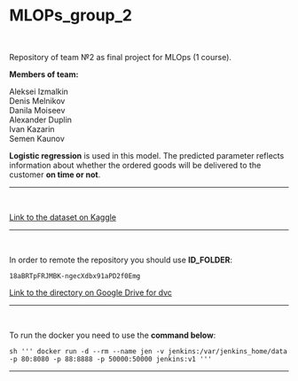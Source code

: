 # MLOPs_group_2

<br />

Repository of team №2 as final project for MLOps (1 course).

**Members of team:**

Aleksei Izmalkin
<br />
Denis Melnikov
<br />
Danila Moiseev
<br />
Alexander Duplin
<br />
Ivan Kazarin
<br />
Semen Kaunov




**Logistic regression** is used in this model. 
The predicted parameter reflects information about whether the ordered goods will be delivered to the customer **on time or not**.

----------------

<br />

[Link to the dataset on Kaggle](https://www.kaggle.com/datasets/poojakeer/e-commerce-dataset)

----------------

<br />

 In order to remote the repository you should use **ID_FOLDER**:
 
    18aBRTpFRJMBK-ngecXdbx91aPD2f0Emg
    
[Link to the directory on Google Drive for dvc](https://drive.google.com/drive/folders/18aBRTpFRJMBK-ngecXdbx91aPD2f0Emg?usp=sharing)

----------------

<br />

To run the docker you need to use the **command below**:


    sh ''' docker run -d --rm --name jen -v jenkins:/var/jenkins_home/data -p 80:8080 -p 88:8888 -p 50000:50000 jenkins:v1 '''

----------------
